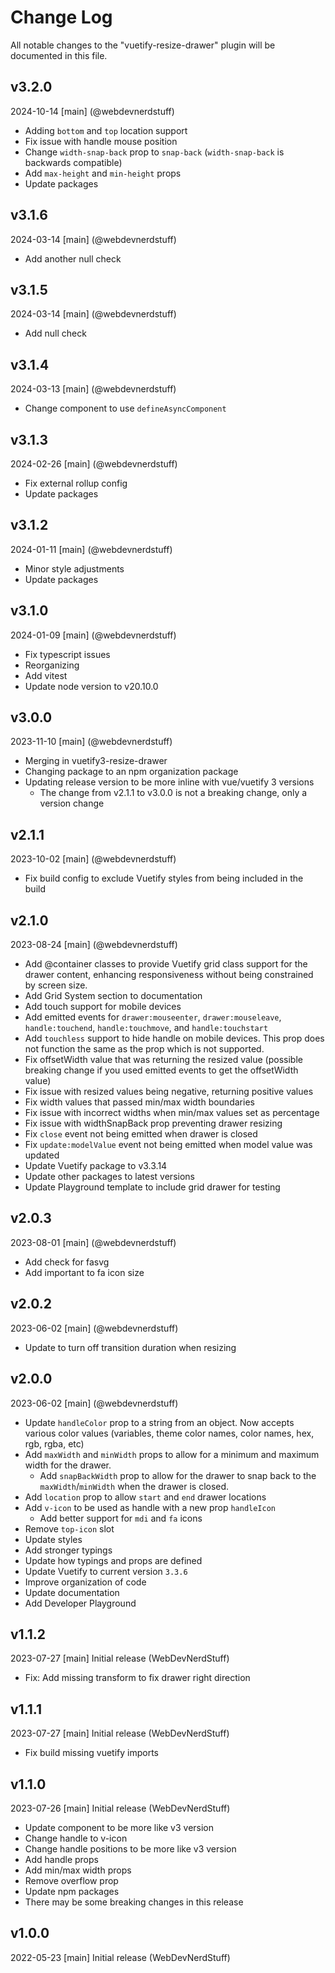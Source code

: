 # Change Log
All notable changes to the "vuetify-resize-drawer" plugin will be documented in this file.

## v3.2.0
2024-10-14
[main] (@webdevnerdstuff)
* Adding `bottom` and `top` location support
* Fix issue with handle mouse position
* Change `width-snap-back` prop to `snap-back` (`width-snap-back` is backwards compatible)
* Add `max-height` and `min-height` props
* Update packages

## v3.1.6
2024-03-14
[main] (@webdevnerdstuff)
* Add another null check

## v3.1.5
2024-03-14
[main] (@webdevnerdstuff)
* Add null check

## v3.1.4
2024-03-13
[main] (@webdevnerdstuff)
* Change component to use `defineAsyncComponent`

## v3.1.3
2024-02-26
[main] (@webdevnerdstuff)
* Fix external rollup config
* Update packages

## v3.1.2
2024-01-11
[main] (@webdevnerdstuff)
* Minor style adjustments
* Update packages

## v3.1.0
2024-01-09
[main] (@webdevnerdstuff)
* Fix typescript issues
* Reorganizing
* Add vitest
* Update node version to v20.10.0

## v3.0.0
2023-11-10
[main] (@webdevnerdstuff)
* Merging in vuetify3-resize-drawer
* Changing package to an npm organization package
* Updating release version to be more inline with vue/vuetify 3 versions
  * The change from v2.1.1 to v3.0.0 is not a breaking change, only a version change

## v2.1.1
2023-10-02
[main] (@webdevnerdstuff)
* Fix build config to exclude Vuetify styles from being included in the build

## v2.1.0
2023-08-24
[main] (@webdevnerdstuff)
* Add @container classes to provide Vuetify grid class support for the drawer content, enhancing responsiveness without being constrained by screen size.
* Add Grid System section to documentation
* Add touch support for mobile devices
* Add emitted events for `drawer:mouseenter`, `drawer:mouseleave`, `handle:touchend`, `handle:touchmove`, and `handle:touchstart`
* Add `touchless` support to hide handle on mobile devices. This prop does not function the same as the prop which is not supported.
* Fix offsetWidth value that was returning the resized value (possible breaking change if you used emitted events to get the offsetWidth value)
* Fix issue with resized values being negative, returning positive values
* Fix width values that passed min/max width boundaries
* Fix issue with incorrect widths when min/max values set as percentage
* Fix issue with widthSnapBack prop preventing drawer resizing
* Fix `close` event not being emitted when drawer is closed
* Fix `update:modelValue` event not being emitted when model value was updated
* Update Vuetify package to v3.3.14
* Update other packages to latest versions
* Update Playground template to include grid drawer for testing

## v2.0.3
2023-08-01
[main] (@webdevnerdstuff)
* Add check for fasvg
* Add important to fa icon size

## v2.0.2
2023-06-02
[main] (@webdevnerdstuff)
* Update to turn off transition duration when resizing

## v2.0.0
2023-06-02
[main] (@webdevnerdstuff)
* Update `handleColor` prop to a string from an object. Now accepts various color values (variables, theme color names, color names, hex, rgb, rgba, etc)
* Add `maxWidth` and `minWidth` props to allow for a minimum and maximum width for the drawer.
  * Add `snapBackWidth` prop to allow for the drawer to snap back to the `maxWidth`/`minWidth` when the drawer is closed.
* Add `location` prop to allow `start` and `end` drawer locations
* Add `v-icon` to be used as handle with a new prop `handleIcon`
  * Add better support for `mdi` and `fa` icons
* Remove `top-icon` slot
* Update styles
* Add stronger typings
* Update how typings and props are defined
* Update Vuetify to current version `3.3.6`
* Improve organization of code
* Update documentation
* Add Developer Playground

## v1.1.2
2023-07-27
[main] Initial release (WebDevNerdStuff)
* Fix: Add missing transform to fix drawer right direction

## v1.1.1
2023-07-27
[main] Initial release (WebDevNerdStuff)
* Fix build missing vuetify imports

## v1.1.0
2023-07-26
[main] Initial release (WebDevNerdStuff)
* Update component to be more like v3 version
* Change handle to v-icon
* Change handle positions to be more like v3 version
* Add handle props
* Add min/max width props
* Remove overflow prop
* Update npm packages
* There may be some breaking changes in this release

## v1.0.0
2022-05-23
[main] Initial release (WebDevNerdStuff)
